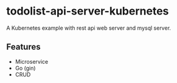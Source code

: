 # todolist-api-server-kubernetes
A Kubernetes example with rest api web server and mysql server.

## Features

- Microservice
- Go (gin)
- CRUD

